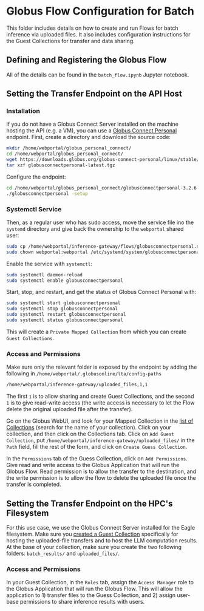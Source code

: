 # Globus Flow Configuration for Batch

This folder includes details on how to create and run Flows for batch inference via uploaded files. It also includes configuration instructions for the Guest Collections for transfer and data sharing.

## Defining and Registering the Globus Flow

All of the details can be found in the `batch_flow.ipynb` Jupyter notebook.

## Setting the Transfer Endpoint on the API Host

### Installation
If you do not have a Globus Connect Server installed on the machine hosting the API (e.g. a VM), you can use a [Globus Connect Personal](https://docs.globus.org/globus-connect-personal/install/linux/) endpoint. First, create a directory and download the source code:
```bash
mkdir /home/webportal/globus_personal_connect/
cd /home/webportal/globus_personal_connect/
wget https://downloads.globus.org/globus-connect-personal/linux/stable/globusconnectpersonal-latest.tgz
tar xzf globusconnectpersonal-latest.tgz
```

Configure the endpoint:
```bash
cd /home/webportal/globus_personal_connect/globusconnectpersonal-3.2.6
./globusconnectpersonal -setup
```

### Systemctl Service

Then, as a regular user who has sudo access, move the service file ino the `systemd` directory and give back the ownership to the `webportal` shared user:
```bash
sudo cp /home/webportal/inference-gateway/flows/globusconnectpersonal.service /etc/systemd/system/globusconnectpersonal.service
sudo chown webportal:webportal /etc/systemd/system/globusconnectpersonal.service
```

Enable the service with `systemctl`:
```bash
sudo systemctl daemon-reload
sudo systemctl enable globusconnectpersonal
```

Start, stop, and restart, and get the status of Globus Connect Personal with:
```bash
sudo systemctl start globusconnectpersonal
sudo systemctl stop globusconnectpersonal
sudo systemctl restart globusconnectpersonal
sudo systemctl status globusconnectpersonal
```

This will create a `Private Mapped Collection` from which you can create `Guest Collections`.

### Access and Permissions

Make sure only the relevant folder is exposed by the endpoint by adding the following in `/home/webportal/.globusonline/lta/config-paths`
```bash
/home/webportal/inference-gateway/uploaded_files,1,1
```
The first `1` is to allow sharing and create Guest Collections, and the second `1` is to give read-write access (the write access is necessary to let the Flow delete the original uploaded file after the transfer).

Go on the Globus WebUI, and look for your Mapped Collection in the [list of Collections](https://app.globus.org/collections?scope=administered-by-me) (search for the name of your collection). Click on your collection, and then click on the Collections tab. Click on `Add Guest Collection`, put `/home/webportal/inference-gateway/uploaded_files/` in the `Path` field, fill the rest of the form, and click on `Create Guess Collection`.

In the `Permissions` tab of the Guess Collection, click on `Add Permissions`. Give read and write access to the Globus Application that will run the Globus Flow. Read permission is to allow the transfer to the destination, and the write permission is to allow the flow to delete the uploaded file once the transfer is completed.

## Setting the Transfer Endpoint on the HPC's Filesystem

For this use case, we use the Globus Connect Server installed for the Eagle filesystem. Make sure you [created a Guest Collection](https://docs.alcf.anl.gov/data-management/acdc/eagle-data-sharing/#creating-a-guest-collection) specifically for hosting the uploaded-file transfers and to host the LLM computation results. At the base of your collection, make sure you create the two following folders: `batch_results/` and `uploaded_files/`.

### Access and Permissions

In your Guest Collection, in the `Roles` tab, assign the `Access Manager` role to the Globus Application that will run the Globus Flow. This will allow the application to 1) transfer files to the Guess Collection, and 2) assign user-base permissions to share inference results with users.


